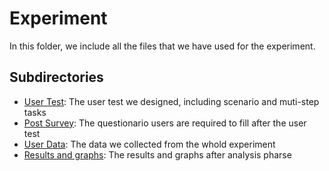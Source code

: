 # Experiment

In this folder, we include all the files that we have used for the experiment.

## Subdirectories

* [User Test](https://github.com/arnabsaha1011/mypackse/blob/master/Apr%201/Experiment/User%20test%20.pdf): The user test we designed, including scenario and muti-step tasks
* [Post Survey](https://github.com/arnabsaha1011/mypackse/blob/master/Apr%201/Experiment/Post%20Survey): The questionario users are required to fill after the user test
* [User Data](https://github.com/arnabsaha1011/mypackse/blob/master/Apr%201/Experiment/user%20data.csv): The data we collected from the whold experiment
* [Results and graphs](https://github.com/arnabsaha1011/mypackse/tree/master/Apr%201/Experiment/Results%20and%20graphs): The results and graphs after analysis pharse